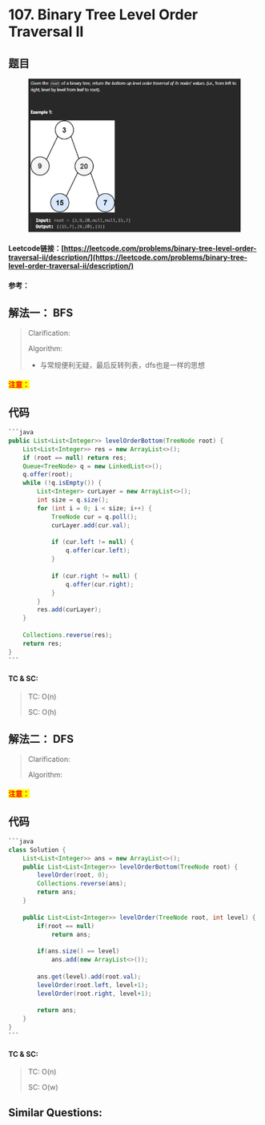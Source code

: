 # 107. Binary Tree Level Order Traversal II

## 题目

<figure><img src=".gitbook/assets/image (4) (1).png" alt=""><figcaption></figcaption></figure>

#### Leetcode链接：[https://leetcode.com/problems/binary-tree-level-order-traversal-ii/description/](https://leetcode.com/problems/binary-tree-level-order-traversal-ii/description/)

#### 参考：

## 解法一： BFS

> Clarification:&#x20;
>
> Algorithm:&#x20;
>
> * 与常规便利无疑，最后反转列表，dfs也是一样的思想

#### <mark style="color:red;">注意：</mark>

## 代码

````java
```java
public List<List<Integer>> levelOrderBottom(TreeNode root) {
    List<List<Integer>> res = new ArrayList<>();
    if (root == null) return res;
    Queue<TreeNode> q = new LinkedList<>();
    q.offer(root);
    while (!q.isEmpty()) {
        List<Integer> curLayer = new ArrayList<>();
        int size = q.size();
        for (int i = 0; i < size; i++) {
            TreeNode cur = q.poll();
            curLayer.add(cur.val);

            if (cur.left != null) {
                q.offer(cur.left);
            }

            if (cur.right != null) {
                q.offer(cur.right);
            }
        }
        res.add(curLayer);
    }

    Collections.reverse(res);
    return res;
}
```
````

#### TC & SC:&#x20;

> TC: O(n)
>
> SC: O(h)

## 解法二： DFS

> Clarification:&#x20;
>
> Algorithm:&#x20;

#### <mark style="color:red;">注意：</mark>

## 代码

````java
```java
class Solution {
    List<List<Integer>> ans = new ArrayList<>();
    public List<List<Integer>> levelOrderBottom(TreeNode root) {
        levelOrder(root, 0);
        Collections.reverse(ans);
        return ans;
    }
    
    public List<List<Integer>> levelOrder(TreeNode root, int level) {
        if(root == null)
            return ans;
        
        if(ans.size() == level)
            ans.add(new ArrayList<>());
        
        ans.get(level).add(root.val);
        levelOrder(root.left, level+1);
        levelOrder(root.right, level+1);

        return ans;
    }
}
```
````

#### TC & SC:&#x20;

> TC: O(n)
>
> SC: O(w)

## **Similar Questions:**&#x20;
